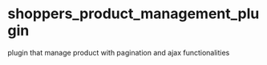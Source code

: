 # shoppers_product_management_plugin
plugin that manage product with pagination and ajax functionalities
